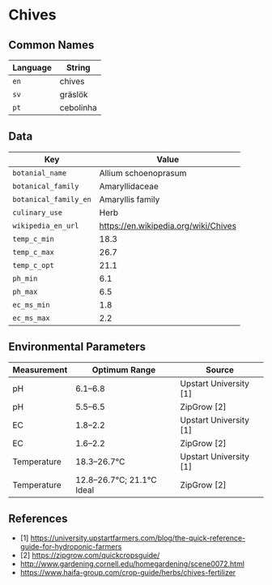 # Chives

## Common Names

Language|String
-|-
`en`|chives
`sv`|gräslök
`pt`|cebolinha


## Data

Key|Value
-|-
`botanial_name`|Allium schoenoprasum
`botanical_family`|Amaryllidaceae
`botanical_family_en`|Amaryllis family
`culinary_use`|Herb
`wikipedia_en_url`|https://en.wikipedia.org/wiki/Chives
`temp_c_min`|18.3
`temp_c_max`|26.7
`temp_c_opt`|21.1
`ph_min`|6.1
`ph_max`|6.5
`ec_ms_min`|1.8
`ec_ms_max`|2.2


## Environmental Parameters

Measurement | Optimum Range | Source
--- | --- | ---
pH | 6.1–6.8 | Upstart University [1]
pH | 5.5–6.5 | ZipGrow [2]
EC | 1.8–2.2 | Upstart University [1]
EC | 1.6–2.2 | ZipGrow [2]
Temperature | 18.3–26.7°C | Upstart University [1]
Temperature | 12.8–26.7°C; 21.1°C Ideal | ZipGrow [2]


## References

* [1] https://university.upstartfarmers.com/blog/the-quick-reference-guide-for-hydroponic-farmers
* [2] https://zipgrow.com/quickcropsguide/
* http://www.gardening.cornell.edu/homegardening/scene0072.html
* https://www.haifa-group.com/crop-guide/herbs/chives-fertilizer
